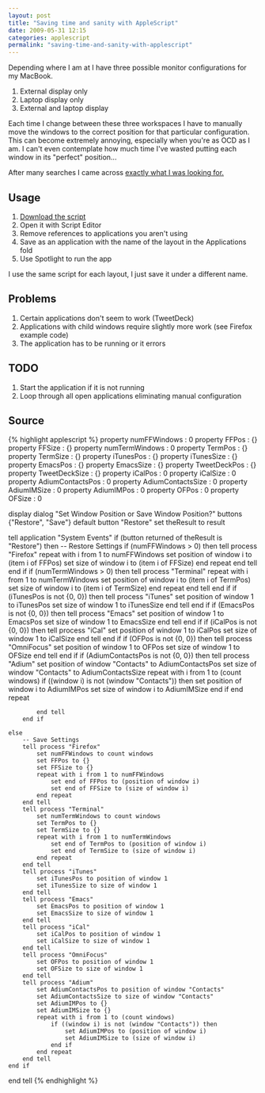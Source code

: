 ```yaml
---
layout: post
title: "Saving time and sanity with AppleScript"
date: 2009-05-31 12:15
categories: applescript
permalink: "saving-time-and-sanity-with-applescript"
---
```


Depending where I am at I have three possible monitor configurations for my MacBook.

1. External display only
2. Laptop display only
3. External and laptop display

Each time I change between these three workspaces I have to manually move the windows to the correct position for that particular configuration.  This can become extremely annoying, especially when you're as OCD as I am.  I can't even contemplate how much time I've wasted putting each window in its "perfect" position...

After many searches I came across [exactly what I was looking for.](http://www.jonathanlaliberte.com/2009/02/04/restore-previous-display-window-positions-applescript)

## Usage

1. [Download the script](/attachments/home-layout.scpt)
2. Open it with Script Editor
3. Remove references to applications you aren't using
4. Save as an application with the name of the layout in the Applications fold
5. Use Spotlight to run the app

I use the same script for each layout, I just save it under a
different name.

## Problems

1. Certain applications don't seem to work (TweetDeck)
2. Applications with child windows require slightly more work (see Firefox example code)
3. The application has to be running or it errors

## TODO

1. Start the application if it is not running
2. Loop through all open applications eliminating manual configuration

## Source

{% highlight applescript %}
property numFFWindows : 0
property FFPos : {}
property FFSize : {}
property numTermWindows : 0
property TermPos : {}
property TermSize : {}
property iTunesPos : {}
property iTunesSize : {}
property EmacsPos : {}
property EmacsSize : {}
property TweetDeckPos : {}
property TweetDeckSize : {}
property iCalPos : 0
property iCalSize : 0
property AdiumContactsPos : 0
property AdiumContactsSize : 0
property AdiumIMSize : 0
property AdiumIMPos : 0
property OFPos : 0
property OFSize : 0

display dialog "Set Window Position or Save Window Position?" buttons {"Restore", "Save"} default button "Restore"
set theResult to result

tell application "System Events"
	if (button returned of theResult is "Restore") then
		-- Restore Settings
		if (numFFWindows &gt; 0) then
			tell process "Firefox"
				repeat with i from 1 to numFFWindows
					set position of window i to (item i of FFPos)
					set size of window i to (item i of FFSize)
				end repeat
			end tell
		end if
		if (numTermWindows &gt; 0) then
			tell process "Terminal"
				repeat with i from 1 to numTermWindows
					set position of window i to (item i of TermPos)
					set size of window i to (item i of TermSize)
				end repeat
			end tell
		end if
		if (iTunesPos is not {0, 0}) then
			tell process "iTunes"
				set position of window 1 to iTunesPos
				set size of window 1 to iTunesSize
			end tell
		end if
		if (EmacsPos is not {0, 0}) then
			tell process "Emacs"
				set position of window 1 to EmacsPos
				set size of window 1 to EmacsSize
			end tell
		end if
		if (iCalPos is not {0, 0}) then
			tell process "iCal"
				set position of window 1 to iCalPos
				set size of window 1 to iCalSize
			end tell
		end if
		if (OFPos is not {0, 0}) then
			tell process "OmniFocus"
				set position of window 1 to OFPos
				set size of window 1 to OFSize
			end tell
		end if
		if (AdiumContactsPos is not {0, 0}) then
			tell process "Adium"
				set position of window "Contacts" to AdiumContactsPos
				set size of window "Contacts" to AdiumContactsSize
				repeat with i from 1 to (count windows)
					if ((window i) is not (window "Contacts")) then
						set position of window i to AdiumIMPos
						set size of window i to AdiumIMSize
					end if
				end repeat

			end tell
		end if

	else
		-- Save Settings
		tell process "Firefox"
			set numFFWindows to count windows
			set FFPos to {}
			set FFSize to {}
			repeat with i from 1 to numFFWindows
				set end of FFPos to (position of window i)
				set end of FFSize to (size of window i)
			end repeat
		end tell
		tell process "Terminal"
			set numTermWindows to count windows
			set TermPos to {}
			set TermSize to {}
			repeat with i from 1 to numTermWindows
				set end of TermPos to (position of window i)
				set end of TermSize to (size of window i)
			end repeat
		end tell
		tell process "iTunes"
			set iTunesPos to position of window 1
			set iTunesSize to size of window 1
		end tell
		tell process "Emacs"
			set EmacsPos to position of window 1
			set EmacsSize to size of window 1
		end tell
		tell process "iCal"
			set iCalPos to position of window 1
			set iCalSize to size of window 1
		end tell
		tell process "OmniFocus"
			set OFPos to position of window 1
			set OFSize to size of window 1
		end tell
		tell process "Adium"
			set AdiumContactsPos to position of window "Contacts"
			set AdiumContactsSize to size of window "Contacts"
			set AdiumIMPos to {}
			set AdiumIMSize to {}
			repeat with i from 1 to (count windows)
				if ((window i) is not (window "Contacts")) then
					set AdiumIMPos to (position of window i)
					set AdiumIMSize to (size of window i)
				end if
			end repeat
		end tell
	end if
end tell
{% endhighlight %}
